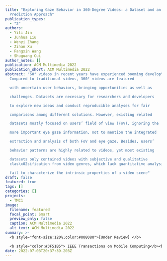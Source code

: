 ```yaml
---
title: "Exploring Gaze Behavior in 360-Degree Videos: a Dataset and an FoV
  Prediction Approach"
publication_types:
  - "2"
authors:
  - Yili Jin
  - Junhua Liu
  - Wenyi Zhang
  - Zihan Xu
  - Fangxin Wang
  - Shuguang Cui
author_notes: []
publication: ACM Multimedia 2022
publication_short: ACM Multimedia 2022
abstract: "60° videos in recent years have experienced booming develop\x02ment.
  Compared to traditional videos, 360° videos are featured

  with uncertain user behaviors, bringing opportunities as well as

  challenges. Datasets are necessary for researchers and developers

  to explore new ideas and conduct reproducible analyses for fair

  comparisons among different solutions. However, existing related

  datasets mostly focused on users’ field of view (FoV), ignoring the

  more important eye gaze information, not to mention the integrated

  extraction and analysis of both FoV and eye gaze. Besides, users’

  behavior patterns are highly related to videos, yet most existing

  datasets only contained videos with subjective and qualitative
  clas\x02sification from video genres, which lack quantitative analysis and

  fail to characterize the intrinsic properties of a video scene"
draft: false
featured: true
tags: []
categories: []
projects:
  - TMC1
image:
  filename: featured
  focal_point: Smart
  preview_only: false
  caption: ACM Multimedia 2022
  alt_text: ACM Multimedia 2022
summary: >-
  <b style="font-size:120%;color:#008080">[Under Review] </b> 

  <b style="color:#3F51B5"> IEEE Transactions on Mobile Computing</b><b style="color:red"> (Q1)</b>
date: 2022-07-03T20:37:39.203Z
---
```

